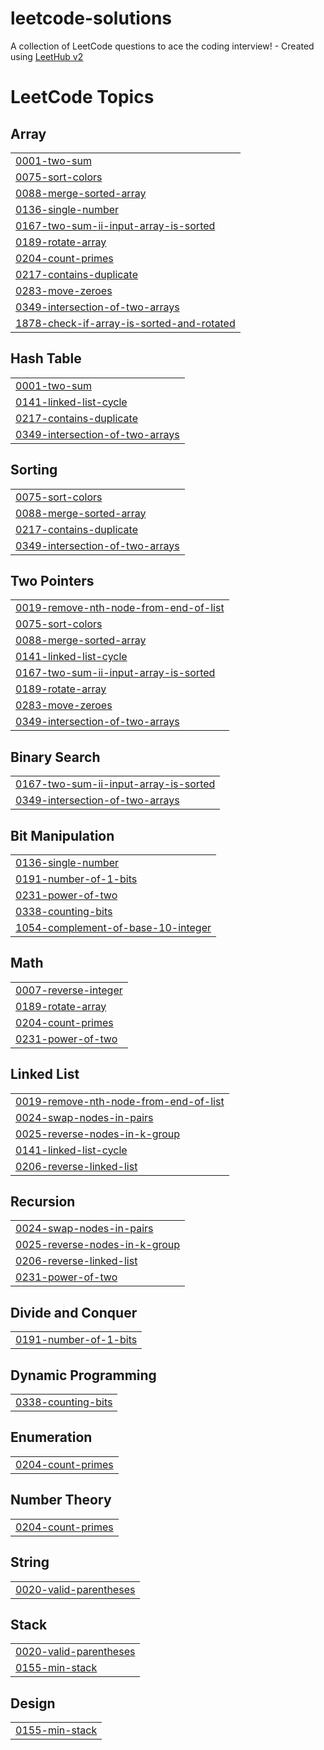 # leetcode-solutions
A collection of LeetCode questions to ace the coding interview! - Created using [LeetHub v2](https://github.com/arunbhardwaj/LeetHub-2.0)

<!---LeetCode Topics Start-->
# LeetCode Topics
## Array
|  |
| ------- |
| [0001-two-sum](https://github.com/Yeshwanth-King/leetcode-solutions/tree/master/0001-two-sum) |
| [0075-sort-colors](https://github.com/Yeshwanth-King/leetcode-solutions/tree/master/0075-sort-colors) |
| [0088-merge-sorted-array](https://github.com/Yeshwanth-King/leetcode-solutions/tree/master/0088-merge-sorted-array) |
| [0136-single-number](https://github.com/Yeshwanth-King/leetcode-solutions/tree/master/0136-single-number) |
| [0167-two-sum-ii-input-array-is-sorted](https://github.com/Yeshwanth-King/leetcode-solutions/tree/master/0167-two-sum-ii-input-array-is-sorted) |
| [0189-rotate-array](https://github.com/Yeshwanth-King/leetcode-solutions/tree/master/0189-rotate-array) |
| [0204-count-primes](https://github.com/Yeshwanth-King/leetcode-solutions/tree/master/0204-count-primes) |
| [0217-contains-duplicate](https://github.com/Yeshwanth-King/leetcode-solutions/tree/master/0217-contains-duplicate) |
| [0283-move-zeroes](https://github.com/Yeshwanth-King/leetcode-solutions/tree/master/0283-move-zeroes) |
| [0349-intersection-of-two-arrays](https://github.com/Yeshwanth-King/leetcode-solutions/tree/master/0349-intersection-of-two-arrays) |
| [1878-check-if-array-is-sorted-and-rotated](https://github.com/Yeshwanth-King/leetcode-solutions/tree/master/1878-check-if-array-is-sorted-and-rotated) |
## Hash Table
|  |
| ------- |
| [0001-two-sum](https://github.com/Yeshwanth-King/leetcode-solutions/tree/master/0001-two-sum) |
| [0141-linked-list-cycle](https://github.com/Yeshwanth-King/leetcode-solutions/tree/master/0141-linked-list-cycle) |
| [0217-contains-duplicate](https://github.com/Yeshwanth-King/leetcode-solutions/tree/master/0217-contains-duplicate) |
| [0349-intersection-of-two-arrays](https://github.com/Yeshwanth-King/leetcode-solutions/tree/master/0349-intersection-of-two-arrays) |
## Sorting
|  |
| ------- |
| [0075-sort-colors](https://github.com/Yeshwanth-King/leetcode-solutions/tree/master/0075-sort-colors) |
| [0088-merge-sorted-array](https://github.com/Yeshwanth-King/leetcode-solutions/tree/master/0088-merge-sorted-array) |
| [0217-contains-duplicate](https://github.com/Yeshwanth-King/leetcode-solutions/tree/master/0217-contains-duplicate) |
| [0349-intersection-of-two-arrays](https://github.com/Yeshwanth-King/leetcode-solutions/tree/master/0349-intersection-of-two-arrays) |
## Two Pointers
|  |
| ------- |
| [0019-remove-nth-node-from-end-of-list](https://github.com/Yeshwanth-King/leetcode-solutions/tree/master/0019-remove-nth-node-from-end-of-list) |
| [0075-sort-colors](https://github.com/Yeshwanth-King/leetcode-solutions/tree/master/0075-sort-colors) |
| [0088-merge-sorted-array](https://github.com/Yeshwanth-King/leetcode-solutions/tree/master/0088-merge-sorted-array) |
| [0141-linked-list-cycle](https://github.com/Yeshwanth-King/leetcode-solutions/tree/master/0141-linked-list-cycle) |
| [0167-two-sum-ii-input-array-is-sorted](https://github.com/Yeshwanth-King/leetcode-solutions/tree/master/0167-two-sum-ii-input-array-is-sorted) |
| [0189-rotate-array](https://github.com/Yeshwanth-King/leetcode-solutions/tree/master/0189-rotate-array) |
| [0283-move-zeroes](https://github.com/Yeshwanth-King/leetcode-solutions/tree/master/0283-move-zeroes) |
| [0349-intersection-of-two-arrays](https://github.com/Yeshwanth-King/leetcode-solutions/tree/master/0349-intersection-of-two-arrays) |
## Binary Search
|  |
| ------- |
| [0167-two-sum-ii-input-array-is-sorted](https://github.com/Yeshwanth-King/leetcode-solutions/tree/master/0167-two-sum-ii-input-array-is-sorted) |
| [0349-intersection-of-two-arrays](https://github.com/Yeshwanth-King/leetcode-solutions/tree/master/0349-intersection-of-two-arrays) |
## Bit Manipulation
|  |
| ------- |
| [0136-single-number](https://github.com/Yeshwanth-King/leetcode-solutions/tree/master/0136-single-number) |
| [0191-number-of-1-bits](https://github.com/Yeshwanth-King/leetcode-solutions/tree/master/0191-number-of-1-bits) |
| [0231-power-of-two](https://github.com/Yeshwanth-King/leetcode-solutions/tree/master/0231-power-of-two) |
| [0338-counting-bits](https://github.com/Yeshwanth-King/leetcode-solutions/tree/master/0338-counting-bits) |
| [1054-complement-of-base-10-integer](https://github.com/Yeshwanth-King/leetcode-solutions/tree/master/1054-complement-of-base-10-integer) |
## Math
|  |
| ------- |
| [0007-reverse-integer](https://github.com/Yeshwanth-King/leetcode-solutions/tree/master/0007-reverse-integer) |
| [0189-rotate-array](https://github.com/Yeshwanth-King/leetcode-solutions/tree/master/0189-rotate-array) |
| [0204-count-primes](https://github.com/Yeshwanth-King/leetcode-solutions/tree/master/0204-count-primes) |
| [0231-power-of-two](https://github.com/Yeshwanth-King/leetcode-solutions/tree/master/0231-power-of-two) |
## Linked List
|  |
| ------- |
| [0019-remove-nth-node-from-end-of-list](https://github.com/Yeshwanth-King/leetcode-solutions/tree/master/0019-remove-nth-node-from-end-of-list) |
| [0024-swap-nodes-in-pairs](https://github.com/Yeshwanth-King/leetcode-solutions/tree/master/0024-swap-nodes-in-pairs) |
| [0025-reverse-nodes-in-k-group](https://github.com/Yeshwanth-King/leetcode-solutions/tree/master/0025-reverse-nodes-in-k-group) |
| [0141-linked-list-cycle](https://github.com/Yeshwanth-King/leetcode-solutions/tree/master/0141-linked-list-cycle) |
| [0206-reverse-linked-list](https://github.com/Yeshwanth-King/leetcode-solutions/tree/master/0206-reverse-linked-list) |
## Recursion
|  |
| ------- |
| [0024-swap-nodes-in-pairs](https://github.com/Yeshwanth-King/leetcode-solutions/tree/master/0024-swap-nodes-in-pairs) |
| [0025-reverse-nodes-in-k-group](https://github.com/Yeshwanth-King/leetcode-solutions/tree/master/0025-reverse-nodes-in-k-group) |
| [0206-reverse-linked-list](https://github.com/Yeshwanth-King/leetcode-solutions/tree/master/0206-reverse-linked-list) |
| [0231-power-of-two](https://github.com/Yeshwanth-King/leetcode-solutions/tree/master/0231-power-of-two) |
## Divide and Conquer
|  |
| ------- |
| [0191-number-of-1-bits](https://github.com/Yeshwanth-King/leetcode-solutions/tree/master/0191-number-of-1-bits) |
## Dynamic Programming
|  |
| ------- |
| [0338-counting-bits](https://github.com/Yeshwanth-King/leetcode-solutions/tree/master/0338-counting-bits) |
## Enumeration
|  |
| ------- |
| [0204-count-primes](https://github.com/Yeshwanth-King/leetcode-solutions/tree/master/0204-count-primes) |
## Number Theory
|  |
| ------- |
| [0204-count-primes](https://github.com/Yeshwanth-King/leetcode-solutions/tree/master/0204-count-primes) |
## String
|  |
| ------- |
| [0020-valid-parentheses](https://github.com/Yeshwanth-King/leetcode-solutions/tree/master/0020-valid-parentheses) |
## Stack
|  |
| ------- |
| [0020-valid-parentheses](https://github.com/Yeshwanth-King/leetcode-solutions/tree/master/0020-valid-parentheses) |
| [0155-min-stack](https://github.com/Yeshwanth-King/leetcode-solutions/tree/master/0155-min-stack) |
## Design
|  |
| ------- |
| [0155-min-stack](https://github.com/Yeshwanth-King/leetcode-solutions/tree/master/0155-min-stack) |
<!---LeetCode Topics End-->